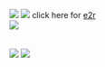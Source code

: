 ![](https://i.postimg.cc/cJKV6Yd9/Untitled2020-20240903195450.png)
![](https://i.postimg.cc/qBjd72nr/Untitled2022-20240903204426.png)
 click here for [e2r](https://rentry.co/bedoe2r)  　  　  　  　 　  　   　  　  　  　  　    　  　  　  　  　  　  　  　  　  　  　  　  　  　  　  　  　  　  　  　  　  　  　  　  　  　  　  　  　  　  　  　　  　  　  　  　  　  　 　    　  　  　  　  　  　  　  　  　  　  　  　  　  　  　  　  　  　  　  　  　  　  　  　  　  　  　  　  　  　  　  　  　  　  　  　  　  　  　  　  　  　  　  　  　  　  　  　  　  　  　  　  　  　  　  　  　  　  　  　  　  　  　  　  　  　  　  　　![](https://i.postimg.cc/x8dhmFH2/Untitled2023-20240903205550.png)

  　  　  　  　  　  　  　  　  　  　  　  　  　  　  　  　  　  　  　  　  　  　  　  　  　  　  　  　  　  　  　  　  　  　  　  　  　  　  　  　  　  　  　  　  　  　  　  　  　  　  　  　  　  　  　  　  　  　  　  　  　  　  　  　  　  　  　  　  　  　  　  　  　  　  　  　  　  　  　  　  　  　  　  　  　  　  　  　  　  　  　  　  　  　  　  　  　  　  　  　  　  　  　  　  　  　  　  　  　  　  　  　  　  　  　  　  　  　  　  　  　  　  　  　  　  　  　  　  　  　  　  　  　  　  　  　  　  　  　  　  　  　  　  　
![](https://i.postimg.cc/t4n15Sk9/IMG-6510.gif)
![](https://i.postimg.cc/3xwM5VVH/Untitled2020-20240903195446.png)
